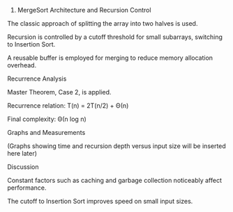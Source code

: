 1. MergeSort
Architecture and Recursion Control

The classic approach of splitting the array into two halves is used.

Recursion is controlled by a cutoff threshold for small subarrays, switching to Insertion Sort.

A reusable buffer is employed for merging to reduce memory allocation overhead.

Recurrence Analysis

Master Theorem, Case 2, is applied.

Recurrence relation: T(n) = 2T(n/2) + Θ(n)

Final complexity: Θ(n log n)

Graphs and Measurements

(Graphs showing time and recursion depth versus input size will be inserted here later)

Discussion

Constant factors such as caching and garbage collection noticeably affect performance.

The cutoff to Insertion Sort improves speed on small input sizes.
